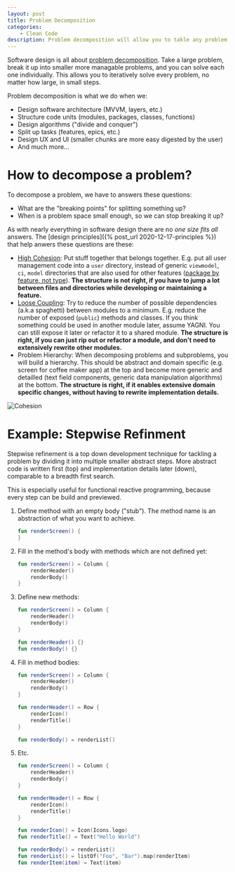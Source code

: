 ```yaml
---
layout: post
title: Problem Decomposition
categories:
    - Clean Code
description: Problem decomposition will allow you to takle any problem.
---
```


Software design is all about [problem decomposition](https://en.wikipedia.org/wiki/Decomposition_(computer_science)). Take a large problem, break it up into smaller more managable problems, and you can solve each one individually. This allows you to iteratively solve every problem, no matter how large, in small steps.

Problem decomposition is what we do when we:
- Design software architecture (MVVM, layers, etc.)
- Structure code units (modules, packages, classes, functions)
- Design algorithms ("divide and conquer")
- Split up tasks (features, epics, etc.)
- Design UX and UI (smaller chunks are more easy digested by the user)
- And much more…


# How to decompose a problem?

To decompose a problem, we have to answers these questions:
- What are the "breaking points" for splitting something up?
- When is a problem space small enough, so we can stop breaking it up?

As with nearly everything in software design there are no *one size fits all* answers. The [design principles]({% post_url 2020-12-17-principles %}) that help anwers these questions are these:
- [High Cohesion](https://en.wikipedia.org/wiki/Cohesion_(computer_science)): Put stuff together that belongs together. E.g. put all user management code into a `user` directory, instead of generic `viewmodel`, `ci`, `model` directories that are also used for other features ([package by feature, not type](http://www.javapractices.com/topic/TopicAction.do?Id=205)). **The structure is not right, if you have to jump a lot between files and directories while developing or maintaining a feature.**
- [Loose Coupling](https://en.wikipedia.org/wiki/Loose_coupling): Try to reduce the number of possible dependencies (a.k.a spaghetti) between modules to a minimum. E.g. reduce the number of exposed (`public`) methods and classes. If you think something could be used in another module later, assume YAGNI. You can still expose it later or refactor it to a shared module. **The structure is right, if you can just rip out or refactor a module, and don't need to extensively rewrite other modules.**
- Problem Hierarchy: When decomposing problems and subproblems, you will build a hierarchy. This should be abstract and domain specific (e.g. screen for coffee maker app) at the top and become more generic and detailled (text field components, generic data manipulation algorithms) at the bottom. **The structure is right, if it enables extensive domain specific changes, without having to rewrite implementation details.**

![Cohesion](https://upload.wikimedia.org/wikipedia/commons/thumb/0/09/CouplingVsCohesion.svg/1200px-CouplingVsCohesion.svg.png)


# Example: Stepwise Refinment
Stepwise refinement is a top down development technique for tackling a problem by dividing it into multiple smaller abstract steps. More abstract code is written first (top) and implementation details later (down), comparable to a breadth first search.

This is especially useful for functional reactive programming, because every step can be build and previewed.

1. Define method with an empty body ("stub"). The method name is an abstraction of what you want to achieve.

    ```kotlin
    fun renderScreen() {
    }
    ```

2. Fill in the method's body with methods which are not defined yet:

    ```kotlin
    fun renderScreen() = Column {
        renderHeader()
        renderBody()
    }
    ```

3. Define new methods:

    ```kotlin
    fun renderScreen() = Column {
        renderHeader()
        renderBody()
    }

    fun renderHeader() {}
    fun renderBody() {}
    ```

4. Fill in method bodies:

    ```kotlin
    fun renderScreen() = Column {
        renderHeader()
        renderBody()
    }

    fun renderHeader() = Row {
        renderIcon()
        renderTitle()
    }

    fun renderBody() = renderList()
    ```

5. Etc.

    ```kotlin
    fun renderScreen() = Column {
        renderHeader()
        renderBody()
    }

    fun renderHeader() = Row {
        renderIcon()
        renderTitle()
    }

    fun renderIcon() = Icon(Icons.logo)
    fun renderTitle() = Text("Hello World")

    fun renderBody() = renderList()
    fun renderList() = listOf("Foo", "Bar").map(renderItem)
    fun renderItem(item) = Text(item)
    ```